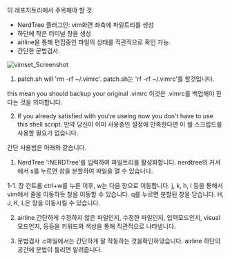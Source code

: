 이 레포지토리에서 주목해야 할 것.
+ NerdTree 플러그인: vim화면 좌측에 파일트리를 생성
+ 하단에 작은 터미널 창을 생성
+ aitline을 통해 편집중인 파일의 상태를 직관적으로 확인 가능.
+ 간단한 문법검사.

![vimset_Screenshot](https://github.com/hoysong/songbird_vim/blob/main/example.png)

1. patch.sh will 'rm -rf ~/.vimrc'.
patch.sh는 'rf -rf ~/.vimrc'를 할것입니다.

this mean you should backup your original .vimrc
이것은 .vimrc를 백업해야 한다는 것을 의미합니다.

2. If you already satisfied with you're useing now you don't have to use this shell script.
만약 당신이 이미 사용중인 설정에 만족한다면 이 쉘 스크립드를 사용할 필요가 없습니다.

간단 사용법은 아래와 같습니다.
1. NerdTree
':NERDTree'를 입력하여 파일트리를 활성화합니다.
nerdtree의 커서에서 s를 누르면 창을 분할하여 파일을 열 수 있습니다.

1-1. 창 컨트롤
ctrl+w를 누른 이후,
	w는 다음 창으로 이동합니다.
	j, k, h, l 등을 통해서 vim에서 줄을 이동하듯 창을 이동할 수 있습니다.
	q를 누르면 분할된 창을 닫습니다.
	H, J, K, L은 창을 이동시킬 수 있습니다.

2. airline
간단하게
	수정하지 않은 파일인지,
	수정한 파일인지,
	입력모드인지,
	visual모드인지,
	등등을 키워드와 색상을 통해 직관적으로 나타냅니다.

3. 문법검사
.c파일에서는 간단하게 잘 작동하는 것을확인하였습니다.
airline 하단의 공간에 문법이 틀리면 알려줍니다.
